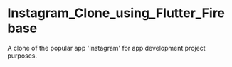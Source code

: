 # Instagram_Clone_using_Flutter_Firebase
A clone of the popular app 'Instagram' for app development project purposes.
